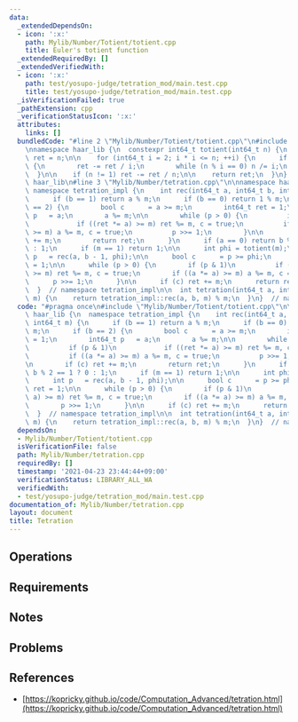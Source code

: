 ```yaml
---
data:
  _extendedDependsOn:
  - icon: ':x:'
    path: Mylib/Number/Totient/totient.cpp
    title: Euler's totient function
  _extendedRequiredBy: []
  _extendedVerifiedWith:
  - icon: ':x:'
    path: test/yosupo-judge/tetration_mod/main.test.cpp
    title: test/yosupo-judge/tetration_mod/main.test.cpp
  _isVerificationFailed: true
  _pathExtension: cpp
  _verificationStatusIcon: ':x:'
  attributes:
    links: []
  bundledCode: "#line 2 \"Mylib/Number/Totient/totient.cpp\"\n#include <cstdint>\n\
    \nnamespace haar_lib {\n  constexpr int64_t totient(int64_t n) {\n    int64_t\
    \ ret = n;\n\n    for (int64_t i = 2; i * i <= n; ++i) {\n      if (n % i == 0)\
    \ {\n        ret -= ret / i;\n        while (n % i == 0) n /= i;\n      }\n  \
    \  }\n\n    if (n != 1) ret -= ret / n;\n\n    return ret;\n  }\n}  // namespace\
    \ haar_lib\n#line 3 \"Mylib/Number/tetration.cpp\"\n\nnamespace haar_lib {\n \
    \ namespace tetration_impl {\n    int rec(int64_t a, int64_t b, int64_t m) {\n\
    \      if (b == 1) return a % m;\n      if (b == 0) return 1 % m;\n      if (b\
    \ == 2) {\n        bool c      = a >= m;\n        int64_t ret = 1;\n        int64_t\
    \ p   = a;\n        a %= m;\n\n        while (p > 0) {\n          if (p & 1)\n\
    \            if ((ret *= a) >= m) ret %= m, c = true;\n          if ((a *= a)\
    \ >= m) a %= m, c = true;\n          p >>= 1;\n        }\n\n        if (c) ret\
    \ += m;\n        return ret;\n      }\n      if (a == 0) return b % 2 == 1 ? 0\
    \ : 1;\n      if (m == 1) return 1;\n\n      int phi = totient(m);\n      int\
    \ p   = rec(a, b - 1, phi);\n\n      bool c      = p >= phi;\n      int64_t ret\
    \ = 1;\n\n      while (p > 0) {\n        if (p & 1)\n          if ((ret *= a)\
    \ >= m) ret %= m, c = true;\n        if ((a *= a) >= m) a %= m, c = true;\n  \
    \      p >>= 1;\n      }\n\n      if (c) ret += m;\n      return ret;\n    }\n\
    \  }  // namespace tetration_impl\n\n  int tetration(int64_t a, int64_t b, int64_t\
    \ m) {\n    return tetration_impl::rec(a, b, m) % m;\n  }\n}  // namespace haar_lib\n"
  code: "#pragma once\n#include \"Mylib/Number/Totient/totient.cpp\"\n\nnamespace\
    \ haar_lib {\n  namespace tetration_impl {\n    int rec(int64_t a, int64_t b,\
    \ int64_t m) {\n      if (b == 1) return a % m;\n      if (b == 0) return 1 %\
    \ m;\n      if (b == 2) {\n        bool c      = a >= m;\n        int64_t ret\
    \ = 1;\n        int64_t p   = a;\n        a %= m;\n\n        while (p > 0) {\n\
    \          if (p & 1)\n            if ((ret *= a) >= m) ret %= m, c = true;\n\
    \          if ((a *= a) >= m) a %= m, c = true;\n          p >>= 1;\n        }\n\
    \n        if (c) ret += m;\n        return ret;\n      }\n      if (a == 0) return\
    \ b % 2 == 1 ? 0 : 1;\n      if (m == 1) return 1;\n\n      int phi = totient(m);\n\
    \      int p   = rec(a, b - 1, phi);\n\n      bool c      = p >= phi;\n      int64_t\
    \ ret = 1;\n\n      while (p > 0) {\n        if (p & 1)\n          if ((ret *=\
    \ a) >= m) ret %= m, c = true;\n        if ((a *= a) >= m) a %= m, c = true;\n\
    \        p >>= 1;\n      }\n\n      if (c) ret += m;\n      return ret;\n    }\n\
    \  }  // namespace tetration_impl\n\n  int tetration(int64_t a, int64_t b, int64_t\
    \ m) {\n    return tetration_impl::rec(a, b, m) % m;\n  }\n}  // namespace haar_lib\n"
  dependsOn:
  - Mylib/Number/Totient/totient.cpp
  isVerificationFile: false
  path: Mylib/Number/tetration.cpp
  requiredBy: []
  timestamp: '2021-04-23 23:44:44+09:00'
  verificationStatus: LIBRARY_ALL_WA
  verifiedWith:
  - test/yosupo-judge/tetration_mod/main.test.cpp
documentation_of: Mylib/Number/tetration.cpp
layout: document
title: Tetration
---
```


## Operations

## Requirements

## Notes

## Problems

## References

- [https://kopricky.github.io/code/Computation_Advanced/tetration.html](https://kopricky.github.io/code/Computation_Advanced/tetration.html)
